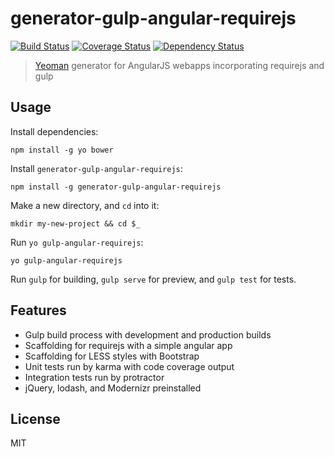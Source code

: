 # generator-gulp-angular-requirejs
[![Build Status](https://travis-ci.org/jlouns/generator-gulp-angular-requirejs.svg?branch=master)](https://travis-ci.org/jlouns/generator-gulp-angular-requirejs)
[![Coverage Status](https://coveralls.io/repos/jlouns/generator-gulp-angular-requirejs/badge.svg)](https://coveralls.io/r/jlouns/generator-gulp-angular-requirejs)
[![Dependency Status](https://david-dm.org/jlouns/generator-gulp-angular-requirejs.svg)](https://david-dm.org/jlouns/generator-gulp-angular-requirejs)

> [Yeoman](http://yeoman.io) generator for AngularJS webapps incorporating requirejs and gulp

## Usage

Install dependencies:
```
npm install -g yo bower
```

Install `generator-gulp-angular-requirejs`:
```
npm install -g generator-gulp-angular-requirejs
```

Make a new directory, and `cd` into it:
```
mkdir my-new-project && cd $_
```

Run `yo gulp-angular-requirejs`:
```
yo gulp-angular-requirejs
```

Run `gulp` for building, `gulp serve` for preview, and `gulp test` for tests.

## Features

* Gulp build process with development and production builds
* Scaffolding for requirejs with a simple angular app
* Scaffolding for LESS styles with Bootstrap
* Unit tests run by karma with code coverage output
* Integration tests run by protractor
* jQuery, lodash, and Modernizr preinstalled

## License

MIT
